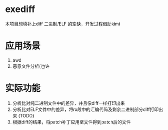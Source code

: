 # exediff
本项目想填补上diff 二进制/ELF 的空缺，开发过程借助kimi

# 应用场景
1. awd
2. 恶意文件分析(也许

# 实际功能
1. 分析比对纯二进制文件中的差异，并且像diff一样打印出来
2. 分析比对ELF文件中的差异，将rx段中的汇编代码及剩余二进制部分diff打印出来 (TODO)
3. 根据diff的结果，将patch补丁应用至文件得到patch后的文件


